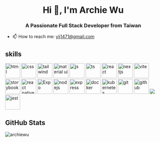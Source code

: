 <h1 align="center">Hi 👋, I'm Archie Wu</h1>
<h3 align="center">A Passionate Full Stack Developer from Taiwan</h3>

- 📫 How to reach me: 
  yij1471@gmail.com

<h2>skills</h2>

<p align="left">
<img src="https://img.icons8.com/?size=100&id=20909&format=png" width="48" height="48" alt="html" />
<img src="https://img.icons8.com/?size=100&id=5cVdiiKKi0vX&format=png" width="48" height="48" alt="css" />
<img src="https://img.icons8.com/?size=100&id=FnnFuAIw4e8j&format=png" width="48" height="48" alt="tailwind" />
<img src="https://img.icons8.com/?size=100&id=gFw7X5Tbl3ss&format=png" width="48" height="48" alt="material ui" />
<img src="https://img.icons8.com/?size=100&id=108784&format=png" width="48" height="48" alt="js" />
<img src="https://img.icons8.com/?size=100&id=wpZmKzk11AzJ&format=png" width="48" height="48" alt="ts" />
<img src="https://img.icons8.com/?size=100&id=Nlsua06Gvxel&format=png" width="48" height="48" alt="react" />
<img src="https://img.icons8.com/?size=100&id=AU6Wc7r56Fxz&format=png" width="48" height="48" alt="nextjs" />
<img src="https://img.icons8.com/?size=100&id=dJjTWMogzFzg&format=png" width="48" height="48" alt="vite" />
<img src="https://img.icons8.com/?size=100&id=114461&format=png" width="48" height="48" alt="storybook" />

  
<img src="https://img.icons8.com/?size=100&id=t4YbEbA834uH&format=png" width="48" height="48" alt="react native" />
<img src="https://img.icons8.com/?size=100&id=hmieDPifBlBM&format=png" width="48" height="48" alt="Expo" />


<img src="https://img.icons8.com/?size=100&id=54087&format=png" width="48" height="48" alt="nodejs" />
<img src="https://img.icons8.com/?size=100&id=2ZOaTclOqD4q&format=png" width="48" height="48" alt="express" />


<img src="https://img.icons8.com/?size=100&id=GOHWqwnSE8Sv&format=png" width="48" height="48" alt="docker" />
<img src="https://img.icons8.com/?size=100&id=cvzmaEA4kC0o&format=png" width="48" height="48" alt="kubernetes" />
<img src="https://img.icons8.com/?size=100&id=xBKl2pdJg5kk&format=png" width="48" height="48" alt="git" />
<img src="https://img.icons8.com/?size=100&id=52539&format=png" width="48" height="48" alt="github" />

  
<img src="https://skillicons.dev/icons?i=vitest,cypress" />
<img src="https://img.icons8.com/?size=100&id=bp24DwGXJDyT&format=png" width="48" height="48" alt="jest" />



<h2>GitHub Stats</h2>
<p><img align="left" src="https://github-readme-stats.vercel.app/api/top-langs?username=archiewu&show_icons=true&locale=en&layout=compact&theme=dracula" alt="archiewu" /></p>

